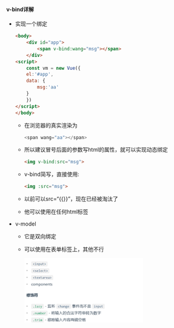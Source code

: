 #### v-bind详解

* 实现一个绑定

  ```html
  <body>
      <div id="app">
          <span v-bind:wang="msg"></span>
      </div>
  <script>
      const vm = new Vue({
      el:'#app',
      data: {
          msg:'aa'
      }
      })
  </script>
  </body>
  ```

  * 在浏览器的真实渲染为

    ```java
    <span wang="aa"></span>
    ```

  * 所以建议冒号后面的参数写html的属性，就可以实现动态绑定

    ```html
    <img v-bind:src="msg">
    ```

  * v-bind简写，直接使用:

    ```html
    <img :src="msg">
    ```

  * 以前可以src=“{{}}”，现在已经被淘汰了

  * 他可以使用在任何html标签

* v-model

  * 它是双向绑定

  * 可以使用在表单标签上，其他不行

    <img src="v-bind%E8%AF%A6%E8%A7%A3.assets/1720160763151.png" alt="1720160763151" style="zoom:50%;" />

